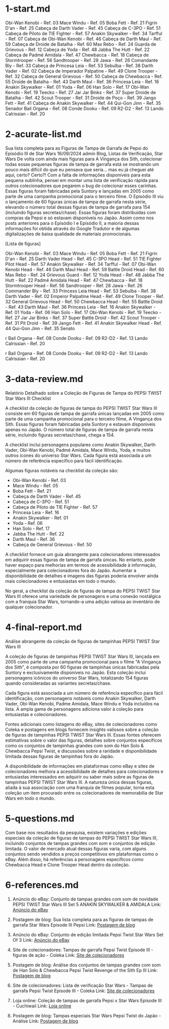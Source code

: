 # 1-start.md

Obi-Wan Kenobi - Ref. 03
Mace Windu - Ref. 05
Boba Fett - Ref. 21
Figrin D'an - Ref. 25
Cabeça de Darth Vader - Ref. 45
Cabeça de C-3PO - Ref. 51
Cabeça de Piloto de TIE Fighter - Ref. 57
Anakin Skywalker - Ref. 34
Tarfful - Ref. 07
Cabeça de Obi-Wan Kenobi - Ref. 46
Cabeça de Darth Maul - Ref. 59
Cabeça de Droide de Batalha - Ref. 60
Max Rebo - Ref. 24
Guarda de Grievous - Ref. 12
Cabeça de Yoda - Ref. 48
Jabba The Hutt - Ref. 22
Cabeça de Padmé Amidala - Ref. 47
Chewbacca - Ref. 18
Cabeça de Stormtrooper - Ref. 56
Sandtrooper - Ref. 28
Jawa - Ref. 26
Comandante Bly - Ref. 33
Cabeça de Princesa Leia - Ref. 53
Sebulba - Ref. 38
Darth Vader - Ref. 02
Cabeça de Imperador Palpatine - Ref. 49
Clone Trooper - Ref. 32
Cabeça de General Grievous - Ref. 50
Cabeça de Chewbacca - Ref. 55
Droide de Batalha - Ref. 43
Darth Maul - Ref. 36
Princesa Leia - Ref. 16
Anakin Skywalker - Ref. 01
Yoda - Ref. 06
Han Solo - Ref. 17
Obi-Wan Kenobi - Ref. 19
Teecko - Ref. 27
Jar Jar Binks - Ref. 37
Super Droide de Batalha - Ref. 42
Scout Trooper - Ref. 31
Droide de Poço - Ref. 39
Jango Fett - Ref. 41
Cabeça de Anakin Skywalker - Ref. 44
Qui-Gon Jinn - Ref. 35
Senador Bail Organa - Ref. 08
Conde Dooku - Ref. 09
R2-D2 - Ref. 13
Lando Calrissian - Ref. 20

# 2-acurate-list.md

Sua lista completa para as Figuras de Tampa de Garrafa de Pepsi do Episódio III de Star Wars
16/09/2024
admin
Blog, Listas de Verificação, Star Wars
De volta com ainda mais figuras para A Vingança dos Sith, colecionar todas essas pequenas figuras de tampa de garrafa está se mostrando um pouco mais difícil do que eu pensava que seria... mas eu já cheguei até aqui, certo? Certo?! Com a falta de informações disponíveis para esta pequena sublinha, pensei em montar uma lista de verificação rápida para outros colecionadores que pegarem o bug de colecionar esses carinhas. Essas figuras foram fabricadas pela Suntory e lançadas em 2005 como parte de uma campanha promocional para o terceiro filme. O Episódio III viu o lançamento de 60 figuras únicas de tampa de garrafa nesta série, elevando o número total dessas figuras de tampa de garrafa para 154 (incluindo figuras secretas/chase). Essas figuras foram distribuídas com compras da Pepsi e só estavam disponíveis no Japão. Assim como nos posts anteriores para o Episódio I e Episódio II, a maioria dessas informações foi obtida através do Google Tradutor e de algumas digitalizações de baixa qualidade de materiais promocionais. 

[Lista de figuras]

Obi-Wan Kenobi - Ref. 03
Mace Windu - Ref. 05
Boba Fett - Ref. 21
Figrin D'an - Ref. 25
Darth Vader Head - Ref. 45
C-3PO Head - Ref. 51
TIE Fighter Pilot Head - Ref. 57
Anakin Skywalker - Ref. 34
Tarfful - Ref. 07
Obi-Wan Kenobi Head - Ref. 46
Darth Maul Head - Ref. 59
Battle Droid Head - Ref. 60
Max Rebo - Ref. 24
Grievous Guard - Ref. 12
Yoda Head - Ref. 48
Jabba The Hutt - Ref. 22
Padmé Amidala Head - Ref. 47
Chewbacca - Ref. 18
Stormtrooper Head - Ref. 56
Sandtrooper - Ref. 28
Jawa - Ref. 26
Commander Bly - Ref. 33
Princess Leia Head - Ref. 53
Sebulba - Ref. 38
Darth Vader - Ref. 02
Emperor Palpatine Head - Ref. 49
Clone Trooper - Ref. 32
General Grievous Head - Ref. 50
Chewbacca Head - Ref. 55
Battle Droid - Ref. 43
Darth Maul - Ref. 36
Princess Leia - Ref. 16
Anakin Skywalker - Ref. 01
Yoda - Ref. 06
Han Solo - Ref. 17
Obi-Wan Kenobi - Ref. 19
Teecko - Ref. 27
Jar Jar Binks - Ref. 37
Super Battle Droid - Ref. 42
Scout Trooper - Ref. 31
Pit Droid - Ref. 39
Jango Fett - Ref. 41
Anakin Skywalker Head - Ref. 44
Qui-Gon Jinn - Ref. 35
Senato

r Bail Organa - Ref. 08
Conde Dooku - Ref. 09
R2-D2 - Ref. 13
Lando Calrissian - Ref. 20

r Bail Organa - Ref. 08
Conde Dooku - Ref. 09
R2-D2 - Ref. 13
Lando Calrissian - Ref. 20

# 3-data-review.md

Relatório Detalhado sobre a Coleção de Figuras de Tampa do PEPSI TWIST Star Wars III Checklist

A checklist da coleção de figuras de tampa do PEPSI TWIST Star Wars III consiste em 60 figuras de tampa de garrafa únicas lançadas em 2005 como parte de uma campanha promocional para o terceiro filme, A Vingança dos Sith. Essas figuras foram fabricadas pela Suntory e estavam disponíveis apenas no Japão. O número total de figuras de tampa de garrafa nesta série, incluindo figuras secretas/chase, chega a 154.

A checklist inclui personagens populares como Anakin Skywalker, Darth Vader, Obi-Wan Kenobi, Padmé Amidala, Mace Windu, Yoda, e muitos outros ícones do universo Star Wars. Cada figura está associada a um número de referência específico para fácil identificação.

Algumas figuras notáveis na checklist da coleção são:
- Obi-Wan Kenobi - Ref. 03
- Mace Windu - Ref. 05
- Boba Fett - Ref. 21
- Cabeça de Darth Vader - Ref. 45
- Cabeça de C-3PO - Ref. 51
- Cabeça de Piloto de TIE Fighter - Ref. 57
- Princesa Leia - Ref. 16
- Anakin Skywalker - Ref. 01
- Yoda - Ref. 06
- Han Solo - Ref. 17
- Jabba The Hutt - Ref. 22
- Darth Maul - Ref. 36
- Cabeça de General Grievous - Ref. 50

A checklist fornece um guia abrangente para colecionadores interessados em adquirir essas figuras de tampa de garrafa únicas. No entanto, pode haver espaço para melhorias em termos de acessibilidade à informação, especialmente para colecionadores fora do Japão. Aumentar a disponibilidade de detalhes e imagens das figuras poderia envolver ainda mais colecionadores e entusiastas em todo o mundo.

No geral, a checklist da coleção de figuras de tampa do PEPSI TWIST Star Wars III oferece uma variedade de personagens e uma conexão nostálgica com a franquia Star Wars, tornando-a uma adição valiosa ao inventário de qualquer colecionador.

# 4-final-report.md

Análise abrangente da coleção de figuras de tampinhas PEPSI TWIST Star Wars III

A coleção de figuras de tampinhas PEPSI TWIST Star Wars III, lançada em 2005 como parte de uma campanha promocional para o filme "A Vingança dos Sith", é composta por 60 figuras de tampinhas únicas fabricadas pela Suntory e exclusivamente disponíveis no Japão. Esta coleção inclui personagens icônicos do universo Star Wars, totalizando 154 figuras quando consideradas as variantes secretas/chase.

Cada figura está associada a um número de referência específico para fácil identificação, com personagens notáveis como Anakin Skywalker, Darth Vader, Obi-Wan Kenobi, Padme Amidala, Mace Windu e Yoda incluídos na lista. A ampla gama de personagens adiciona valor à coleção para entusiastas e colecionadores.

Fontes adicionais como listagens do eBay, sites de colecionadores como Coleka e postagens em blogs fornecem insights valiosos sobre a coleção de figuras de tampinhas PEPSI TWIST Star Wars III. Essas fontes oferecem estimativas sobre o valor das figuras, detalhes sobre conjuntos específicos como os conjuntos de tampinhas grandes com som do Han Solo & Chewbacca Pepsi Twist, e discussões sobre a raridade e disponibilidade limitada dessas figuras de tampinhas fora do Japão.

A disponibilidade de informações em plataformas como eBay e sites de colecionadores melhora a acessibilidade de detalhes para colecionadores e entusiastas interessados em adquirir ou saber mais sobre as figuras de tampinhas PEPSI TWIST Star Wars III. A natureza única dessas figuras, aliada à sua associação com uma franquia de filmes popular, torna esta coleção um item procurado entre os colecionadores de memorabilia de Star Wars em todo o mundo.

# 5-questions.md

Com base nos resultados da pesquisa, existem variações e edições especiais da coleção de figuras de tampas do PEPSI TWIST Star Wars III, incluindo conjuntos de tampas grandes com som e conjuntos de edição limitada. O valor de mercado atual dessas figuras varia, com alguns conjuntos sendo vendidos a preços competitivos em plataformas como o eBay. Além disso, há referências a personagens específicos como Chewbacca Head e Clone Trooper Head dentro da coleção.

# 6-references.md

1. Anúncio do eBay: Conjunto de tampas grandes com som de novidade PEPSI TWIST Star Wars III Set 5 ANAKIN SKYWALKER & AMIDALA
Link: [Anúncio do eBay](https://www.ebay.com/itm/204068338957)

2. Postagem de blog: Sua lista completa para as figuras de tampas de garrafa Star Wars Episode III Pepsi
Link: [Postagem de blog](https://plastiqueboutique.com/your-complete-checklist-for-star-wars-episode-iii-pepsi-bottle-cap-figures/)

3. Anúncio do eBay: Conjunto de edição limitada Pepsi Twist Star Wars Set Of 3
Link: [Anúncio do eBay](https://www.ebay.com/itm/405296363360)

4. Site de colecionadores: Tampas de garrafa Pepsi Twist Episode III - figuras de ação - Coleka
Link: [Site de colecionadores](https://www.coleka.com/en/collector-action-figures/star-wars-action-figures/pepsi-twist/pepsi-twist-bottle-caps-episode-iii_r13401)

5. Postagem de blog: Análise dos conjuntos de tampas grandes com som de Han Solo & Chewbacca Pepsi Twist Revenge of the Sith Ep III
Link: [Postagem de blog](https://starwarsshrine.wordpress.com/2012/01/26/han-solo-chewbacca-pepsi-twist-revenge-of-the-sith-ep-iii-sound-big-cap-sets-review-posted-on-june-28-2011/)

6. Site de colecionadores: Lista de verificação Star Wars - Tampas de garrafa Pepsi Twist Episode III - Coleka
Link: [Site de colecionadores](https://www.coleka.com/en/star-wars_t3875?id_rubrique=13401)

7. Loja online: Coleção de tampas de garrafa Pepsi x Star Wars Episode III - Cuchiwaii
Link: [Loja online](https://cuchiwaii.com/products/pepsi-x-star-wars-episode-iii-bottle-cap-collection)

8. Postagem de blog: Tampas especiais Star Wars Pepsi Twist do Japão - Análise
Link: [Postagem de blog](https://starwarsshrine.wordpress.com/2011/06/25/star-wars-pepsi-twist-special-bottle-caps-from-japan-review/)